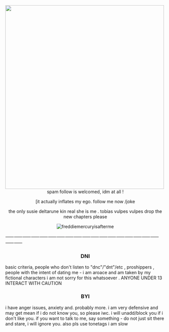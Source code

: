 



 <img align="left" width="500" height="580" src="https://files.catbox.moe/5umy6v.png">



<p align="center">spam follow is welcomed, idm at all !</p>
<p align="center">[it actually inflates my ego. follow me now /joke</p>


<p align="center">the only susie deltarune kin real she is me . tobias vulpes vulpes drop the new chapters please</p>

<p align="center"> <img src="https://komarev.com/ghpvc/?username=freddiemercuryisafterme&label=Profile%20views&color=ce9927&style=flat" alt="freddiemercuryisafterme" /> </p>

⸺⸺⸺⸺⸺⸺⸺⸺⸺⸺⸺⸺⸺⸺⸺⸺⸺⸺⸺⸺
<h3 align="center">DNI</h3>
basic criteria, people who don't listen to "dnc"/"dnt"/etc , proshippers , people with the intent of dating me - i am aroace and am taken by my fictional characters i am not sorry for this whatsoever . ANYONE UNDER 13 INTERACT WITH CAUTION
<h3 align="center">BYI</h3>

i have anger issues, anxiety and. probably more. i am very defensive and may get mean if i do not know you, so please iwc. i will unadd/block you if i don't like you. if you want to talk to me, say something - do not just sit there and stare, i will ignore you. also pls use tonetags i am slow
